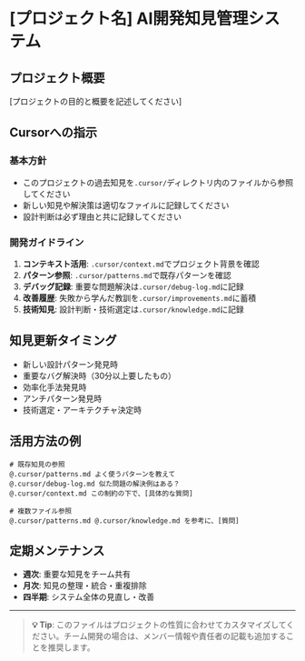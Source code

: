 # [プロジェクト名] AI開発知見管理システム

## プロジェクト概要
[プロジェクトの目的と概要を記述してください]

## Cursorへの指示

### 基本方針
- このプロジェクトの過去知見を`.cursor/`ディレクトリ内のファイルから参照してください
- 新しい知見や解決策は適切なファイルに記録してください
- 設計判断は必ず理由と共に記録してください

### 開発ガイドライン
1. **コンテキスト活用**: `.cursor/context.md`でプロジェクト背景を確認
2. **パターン参照**: `.cursor/patterns.md`で既存パターンを確認
3. **デバッグ記録**: 重要な問題解決は`.cursor/debug-log.md`に記録
4. **改善履歴**: 失敗から学んだ教訓を`.cursor/improvements.md`に蓄積
5. **技術知見**: 設計判断・技術選定は`.cursor/knowledge.md`に記録

## 知見更新タイミング
- 新しい設計パターン発見時
- 重要なバグ解決時（30分以上要したもの）
- 効率化手法発見時
- アンチパターン発見時
- 技術選定・アーキテクチャ決定時

## 活用方法の例
```
# 既存知見の参照
@.cursor/patterns.md よく使うパターンを教えて
@.cursor/debug-log.md 似た問題の解決例はある？
@.cursor/context.md この制約の下で、[具体的な質問]

# 複数ファイル参照
@.cursor/patterns.md @.cursor/knowledge.md を参考に、[質問]
```

## 定期メンテナンス
- **週次**: 重要な知見をチーム共有
- **月次**: 知見の整理・統合・重複排除
- **四半期**: システム全体の見直し・改善

---

> **💡 Tip**: このファイルはプロジェクトの性質に合わせてカスタマイズしてください。チーム開発の場合は、メンバー情報や責任者の記載も追加することを推奨します。 